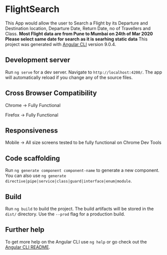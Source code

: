 # FlightSearch
This App would allow the user to Search a Flight by its Departure and Destination location, Departure Date, Return Date, no of Travellers and Class. **Most Flight data are from Pune to Mumbai on 24th of Mar 2020**
**Please select same date for search as it is searhing static data**
This project was generated with [Angular CLI](https://github.com/angular/angular-cli) version 9.0.4.

## Development server

Run `ng serve` for a dev server. Navigate to `http://localhost:4200/`. The app will automatically reload if you change any of the source files.
## Cross Browser Compatibility

Chrome -> Fully Functional 

Firefox -> Fully Functional 

## Responsiveness

Mobile -> All size screens tested to be fully functional on Chrome Dev Tools

## Code scaffolding

Run `ng generate component component-name` to generate a new component. You can also use `ng generate directive|pipe|service|class|guard|interface|enum|module`.

## Build

Run `ng build` to build the project. The build artifacts will be stored in the `dist/` directory. Use the `--prod` flag for a production build.

## Further help

To get more help on the Angular CLI use `ng help` or go check out the [Angular CLI README](https://github.com/angular/angular-cli/blob/master/README.md).
